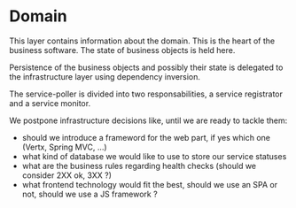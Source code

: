 # Domain

This layer contains information about the domain. This is the heart of the business software. 
The state of business objects is held here. 

Persistence of the business objects and possibly their state is delegated 
to the infrastructure layer using dependency inversion.

The service-poller is divided into two responsabilities, a service registrator and a service monitor.

We postpone infrastructure decisions like, until we are ready to tackle them:

- should we introduce a frameword for the web part, if yes which one (Vertx, Spring MVC, ...)
- what kind of database we would like to use to store our service statuses
- what are the business rules regarding health checks (should we consider 2XX ok, 3XX ?)
- what frontend technology would fit the best, should we use an SPA or not, should we use a JS framework ?   
